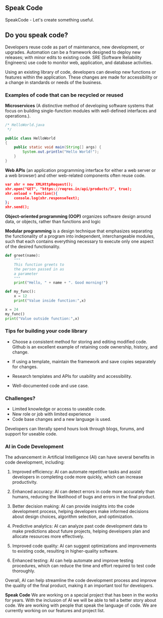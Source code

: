 ## **Speak Code**
SpeakCode - Let's create something useful.

## **Do you speak code?**

Developers reuse code as part of maintenance, new development, or upgrades. Automation can be a framework designed to deploy new releases; with minor edits to existing code.  SRE (Software Reliability Engineers) use code to monitor web, application, and database activities. 

Using an existing library of code, developers can develop new functions or features within the application. These changes are made for accessibility or a change in standards or needs of the business.

### **Examples of code that can be recycled or reused**

**Microservices** (A distinctive method of developing software systems that focus on building single-function modules with well-defined interfaces and operations.). 
```java
/* HelloWorld.java
 */

public class HelloWorld
{
	public static void main(String[] args) {
		System.out.println("Hello World!");
	}
}
```
**Web APIs** (an application programming interface for either a web server or a web browser) and other web-related components often reuse code.
```json
var xhr = new XMLHttpRequest();
xhr.open("GET", "https://reqres.in/api/products/3", true);
xhr.onload = function(){
    console.log(xhr.responseText);
};
xhr.send();
```
				

**Object-oriented programming (OOP)** organizes software design around data, or objects, rather than functions and logic

**Modular programming**  is a design technique that emphasizes separating the functionality of a program into independent, interchangeable modules, such that each contains everything necessary to execute only one aspect of the desired functionality.

```python
def greet(name):
    """
    This function greets to
    the person passed in as
    a parameter
    """
    print("Hello, " + name + ". Good morning!")
```

```python
def my_func():
	x = 12
	print("Value inside function:",x)

x = 24
my_func()
print("Value outside function:",x)
```
### **Tips for building your code library**

* Choose a consistent method for storing and editing modified code. Github is an excellent example of retaining code ownership, history, and change.

* If using a template, maintain the framework and save copies separately for changes. 

* Research templates and APIs for usability and accessibility.

* Well-documented code and use case.

### **Challenges?**

* Limited knowledge or access to useable code.
* New role or job with limited experience
* Code base changes and a new language is used.

Developers can literally spend hours look through blogs, forums, and support for useable code.

### **AI in Code Development**


The advancement in Artificial Intelligence (AI) can have several benefits in code development, including:

1. Improved efficiency: AI can automate repetitive tasks and assist developers in completing code more quickly, which can increase productivity.

2. Enhanced accuracy: AI can detect errors in code more accurately than humans, reducing the likelihood of bugs and errors in the final product.

3. Better decision making: AI can provide insights into the code development process, helping developers make informed decisions about design choices, algorithm selection, and optimization.

4. Predictive analytics: AI can analyze past code development data to make predictions about future projects, helping developers plan and allocate resources more effectively.

5. Improved code quality: AI can suggest optimizations and improvements to existing code, resulting in higher-quality software.

6. Enhanced testing: AI can help automate and improve testing procedures, which can reduce the time and effort required to test code thoroughly.

Overall, AI can help streamline the code development process and improve the quality of the final product, making it an important tool for developers.

**Speak Code** We are working on a special project that has been in the works for years. With the inclusion of AI we will be able to tell a better story about code. We are working with people that speak the language of code. We are currently working on our features and project list.


